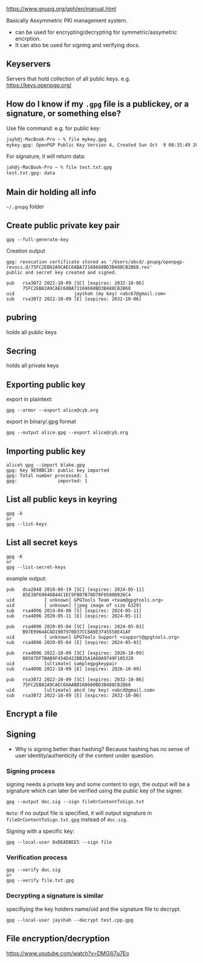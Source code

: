 https://www.gnupg.org/gph/en/manual.html

Basically Assymmetric PKI management system.
* can be used for encrypting/decrypting for symmetric/assymetric encrption.
* It can also be used for signing and verifying docs.

## Keyservers

Servers that hold collection of all public keys.
e.g. https://keys.openpgp.org/


## How do I know if my `.gpg` file is a publickey, or a signature, or something else?

Use file command:
e.g. for public key:
```sh
jayh@j-MacBook-Pro ~ % file mykey.gpg
mykey.gpg: OpenPGP Public Key Version 4, Created Sun Oct  9 08:35:49 2022, RSA (Encrypt or Sign, 3072 bits); User ID; Signature; OpenPGP Certificate
```

For signature, it will return data:
```sh
jah@j-MacBook-Pro ~ % file test.txt.gpg
test.txt.gpg: data
```

## Main dir holding all info

`~/.gnupg` folder

## Create public private key pair

```
gpg --full-generate-key
```

Creation output

```
gpg: revocation certificate stored as '/Users/abcd/.gnupg/openpgp-revocs.d/75FC2EB82A9CAEC68BA72168660BD3B488CB2B68.rev'
public and secret key created and signed.

pub   rsa3072 2022-10-09 [SC] [expires: 2032-10-06]
      75FC2EB82A9CAEC68BA72168660BD3B488CB2B68
uid                      jayshah (my key) <abc67@gmail.com>
sub   rsa3072 2022-10-09 [E] [expires: 2032-10-06]
```

## pubring

holds all public keys

## Secring

holds all private keys


## Exporting public key

export in plaintext:
```
gpg --armor --export alice@cyb.org
```


export in binary/.gpg format
```
gpg --output alice.gpg --export alice@cyb.org
```


## Importing public key

```
alice% gpg --import blake.gpg
gpg: key 9E98BC16: public key imported
gpg: Total number processed: 1
gpg:               imported: 1
```

## List all public keys in keyring

```
gpg -k
or
gpg --list-keys
```

## List all secret keys

```
gpg -K
or
gpg --list-secret-keys
```

example output:
```
pub   dsa2048 2010-08-19 [SC] [expires: 2024-05-11]
      85E38F69046B44C1EC9FB07B76D78F0500D026C4
uid           [ unknown] GPGTools Team <team@gpgtools.org>
uid           [ unknown] [jpeg image of size 6329]
sub   rsa4096 2014-04-08 [S] [expires: 2024-05-11]
sub   rsa4096 2020-05-11 [E] [expires: 2024-05-11]

pub   rsa4096 2020-05-04 [SC] [expires: 2024-05-03]
      B97E9964ACAD1907970D37CC8A9E3745558E41AF
uid           [ unknown] GPGTools Support <support@gpgtools.org>
sub   rsa4096 2020-05-04 [E] [expires: 2024-05-03]

pub   rsa4096 2022-10-09 [SC] [expires: 2026-10-09]
      08587DF7BAB9F454D422BB35A1A68A9749F105320
uid           [ultimate] samplegpgkeypair
sub   rsa4096 2022-10-09 [E] [expires: 2026-10-09]

pub   rsa3072 2022-10-09 [SC] [expires: 2032-10-06]
      75FC2EB82A9CAEC68AABB168660BD3B488CB2B68
uid           [ultimate] abcd (my key) <abcd@gmail.com>
sub   rsa3072 2022-10-09 [E] [expires: 2032-10-06]
```

## Encrypt a file



## Signing

* Why is signing better than hashing?
Because hashing has no sense of user identity/authenticity of the content under question.

### Signing process

signing needs a private key and some content to sign, the output will be a signature which can later be verified using the public key of the signer.

```
gpg --output doc.sig --sign fileOrContentToSign.txt 
```
`Note`: if no output file is specified, it will output signature in `fileOrContentToSign.txt.gpg` instead of `doc.sig`. 

Signing with a specific key:
```
gpg --local-user 0xDEADBEE5 --sign file
```

### Verification process

```
gpg --verify doc.sig
or
gpg --verify file.txt.gpg
```

### Decrypting a signature is similar

specifiying the key holders name/uid and the signature file to decrypt.
```
gpg --local-user jayshah --decrypt test.cpp.gpg
```


## File encryption/decryption

https://www.youtube.com/watch?v=DMGIlj7u7Eo

